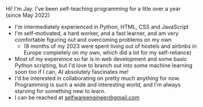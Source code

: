 Hi! I'm Jay. I've been self-teaching programming for a litle over a year (since May 2022)
- I'm intermediately experienced in Python, HTML, CSS and JavaScript
- I'm self-motivated, a hard worker, and a fast learner, and am very comfortable figuring out and overcoming problems on my own
  - (8 months of my 2023 were spent living out of hostels and airbnbs in Europe completely on my own, which did a lot for my self-reliance)
- Most of my expereince so far is in web development and some basic Python scripting, but I'd love to branch out into some machine learning soon too if I can, AI absolutely fascinates me!
- I'd be interested in collaborating on pretty much anything for now. Programming is such a wide and interesting world, and I'm always starving for something new to learn.
- I can be reached at selfwareengineer@gmail.com

<!---
AlaskanBlueJay/AlaskanBlueJay is a ✨ special ✨ repository because its `README.md` (this file) appears on your GitHub profile.
You can click the Preview link to take a look at your changes.
--->
